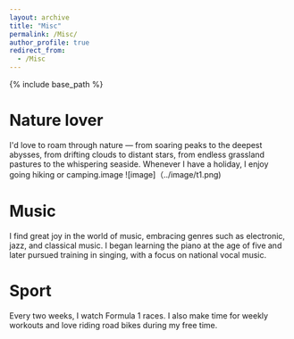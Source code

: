 ```yaml
---
layout: archive
title: "Misc"
permalink: /Misc/
author_profile: true
redirect_from:
  - /Misc
---
```


{% include base_path %}

Nature lover
======
I'd love to roam through nature — from soaring peaks to the deepest abysses, from drifting clouds to distant stars, from endless grassland pastures to the whispering seaside. Whenever I have a holiday, I enjoy going hiking or camping.image
![image]（../image/t1.png)

Music
======
I find great joy in the world of music, embracing genres such as electronic, jazz, and classical music. I began learning the piano at the age of five and later pursued training in singing, with a focus on national vocal music.

Sport
======
Every two weeks, I watch Formula 1 races. I also make time for weekly workouts and love riding road bikes during my free time.
